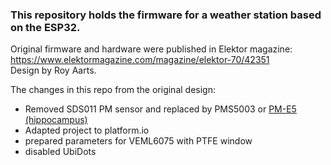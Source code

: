 ### This repository holds the firmware for a weather station based on the ESP32.

Original firmware and hardware were published in Elektor magazine: https://www.elektormagazine.com/magazine/elektor-70/42351  
Design by Roy Aarts.

The changes in this repo from the original design:  
- Removed SDS011 PM sensor and replaced by PMS5003 or [PM-E5 (hippocampus)](http://www.topsensor.cn/en/ChanPinZhanShi.html)
- Adapted project to platform.io
- prepared parameters for VEML6075 with PTFE window
- disabled UbiDots 
